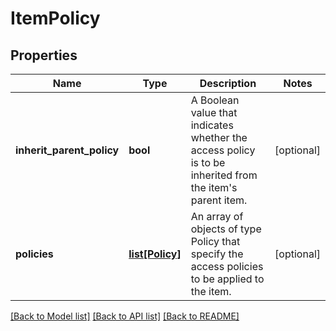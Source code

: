 # ItemPolicy

## Properties
Name | Type | Description | Notes
------------ | ------------- | ------------- | -------------
**inherit_parent_policy** | **bool** | A Boolean value that indicates whether the access policy is to be inherited from the item&#39;s parent item. | [optional] 
**policies** | [**list[Policy]**](Policy.md) | An array of objects of type Policy that specify the access policies to be applied to the item.       | [optional] 

[[Back to Model list]](../README.md#documentation-for-models) [[Back to API list]](../README.md#documentation-for-api-endpoints) [[Back to README]](../README.md)


